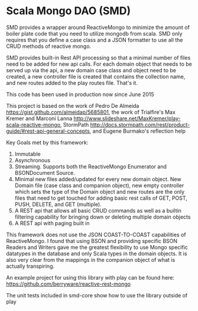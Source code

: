 # Scala Mongo DAO (SMD)

SMD provides a wrapper around ReactiveMongo to minimize the amount of boiler plate code that you need to utilize 
mongodb from scala. SMD only requires that you define a case class and a JSON formatter to use all the CRUD methods of
reactive mongo.

SMD provides built-in Rest API processing so that a minimal number of files need to be added for new api calls. For each domain object that needs to be served up via the api, a new domain case class and object need to be created, a new controller file is created that contains the collection name,  and new routes added to the play routes file. That's it.

This code has been used in production now since June 2015

This project is based on the work of Pedro De Almeida https://gist.github.com/almeidap/5685801, the work of Trialfire's Max Kremer and Marconi Lanna http://www.slideshare.net/MaxKremer/play-scala-reactive-mongo, StormPath http://docs.stormpath.com/rest/product-guide/#rest-api-general-concepts, and Eugene Burmako's reflection help

Key Goals met by this framework:
1. Immutable
2. Asynchronous
3. Streaming. Supports both the ReactiveMongo Enumerator and BSONDocument Source.
4. Minimal new files added/updated for every new domain object. New Domain file (case class and companion object), new empty controller which sets the type of the Domain object and new routes are the only files that need to get touched for adding basic rest calls of GET, POST, PUSH, DELETE, and GET (multiple).
5. A REST api that allows all basic CRUD commands as well as a builtin filtering capability for bringing down or deleting multiple domain objects
6. A REST api with paging built in

This framework does not use the JSON COAST-TO-COAST capabilities of ReactiveMongo. I found that using BSON and providing specific BSON Readers and Writers gave me the greatest flexibility to use Mongo specific datatypes in the database and only Scala types in the domain objects. It is also very clear from the mappings in the companion object of what is actually transpiring.

An example project for using this library with play can be found here: https://github.com/berryware/reactive-rest-mongo

The unit tests included in smd-core show how to use the library outside of play
 